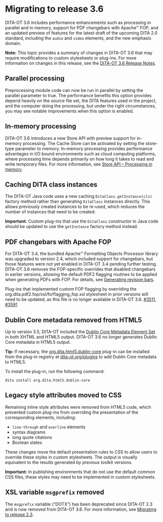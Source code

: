 # Migrating to release 3.6

DITA-OT 3.6 includes performance enhancements such as processing in parallel and in memory, support for PDF changebars with Apache™ FOP, and an updated preview of features for the latest draft of the upcoming DITA 2.0 standard, including the `audio` and `video` elements, and the new emphasis domain.

**Note:** This topic provides a summary of changes in DITA-OT 3.6 that may require modifications to custom stylesheets or plug-ins. For more information on changes in this release, see the [DITA-OT 3.6 Release Notes](https://www.dita-ot.org/3.6/release-notes/).

## Parallel processing

Preprocessing module code can now be run in parallel by setting the parallel parameter to true. The performance benefits this option provides depend heavily on the source file set, the DITA features used in the project, and the computer doing the processing, but under the right circumstances, you may see notable improvements when this option is enabled.

## In-memory processing

DITA-OT 3.6 introduces a new Store API with preview support for in-memory processing. The Cache Store can be activated by setting the store-type parameter to memory. In-memory processing provides performance advantages in I/O bound environments such as cloud computing platforms, where processing time depends primarily on how long it takes to read and write temporary files. For more information, see [Store API – Processing in memory](../reference/store-api.md).

## Caching DITA class instances

The DITA-OT Java code uses a new caching `DitaClass.getInstance(cls)` factory method rather than generating `DitaClass` instances directly. This allows previously created instances to be re-used, which reduces the number of instances that need to be created.

**Important:** Custom plug-ins that use the `DitaClass` constructor in Java code should be updated to use the `getInstance` factory method instead.

## PDF changebars with Apache FOP

For DITA-OT 3.4, the bundled Apache™ Formatting Objects Processor library was upgraded to version 2.4, which included support for changebars, but those features were not yet enabled in DITA-OT 3.4 pending further testing. DITA-OT 3.6 removes the FOP-specific overrides that disabled changebars in earlier versions, allowing the default PDF2 flagging routines to be applied when generating PDFs with FOP. For details, see [Generating revision bars](pdf2-creating-change-bars.md).

Plug-ins that implemented custom FOP flagging by overriding the org.dita.pdf2.fop/xsl/fo/flagging\_fop.xsl stylesheet in prior versions will need to be updated, as this file is no longer available in DITA-OT 3.6. [\#3511](https://github.com/dita-ot/dita-ot/issues/3511), [\#3591](https://github.com/dita-ot/dita-ot/issues/3591)

## Dublin Core metadata removed from HTML5

Up to version 3.5, DITA-OT included the [Dublin Core Metadata Element Set](https://dublincore.org/specifications/dublin-core/dcmi-terms) in both XHTML and HTML5 output. DITA-OT 3.6 no longer generates Dublin Core metadata in HTML5 output.

**Tip:** If necessary, the [org.dita.html5.dublin-core](https://github.com/dita-ot/org.dita.html5.dublin-core/) plug-in can be installed from the plug-in registry at [dita-ot.org/plugins](https://www.dita-ot.org/plugins) to add Dublin Core metadata to HTML5.

To install the plug-in, run the following command:

```syntax-bash
dita install org.dita.html5.dublin-core
```

## Legacy style attributes moved to CSS

Remaining inline style attributes were removed from HTML5 code, which prevented custom plug-ins from overriding the presentation of the corresponding elements, including:

-   `line-through` and `overline` elements
-   syntax diagrams
-   long quote citations
-   Boolean states

These changes move the default presentation rules to CSS to allow users to override these styles in custom stylesheets. The output is visually equivalent to the results generated by previous toolkit versions.

**Important:** In publishing environments that do not use the default common CSS files, these styles may need to be implemented in custom stylesheets.

## XSL variable `msgprefix` removed

The `msgprefix` variable \(“DOTX”\) has been deprecated since DITA-OT 2.3 and is now removed from DITA-OT 3.6. For more information, see [Migrating to release 2.3](migrating-to-2.3.md).

